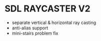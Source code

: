 <h1>SDL RAYCASTER V2</h1>


<ul>
    <li>separate vertical & horizontal ray casting</li>
    <li>anti-alias support</li>
    <li>mini-stairs problem fix</li>
</ul>


